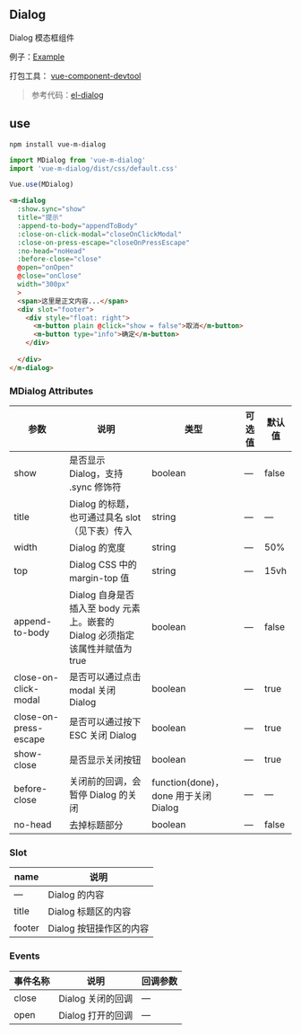 
## Dialog

Dialog 模态框组件

例子：[Example](https://mengdu.github.io/m-dialog/example/index.html)

打包工具： [vue-component-devtool](https://github.com/mengdu/vue-component-devtool)

> 参考代码：[el-dialog](http://element.eleme.io/#/zh-CN/component/dialog)

## use


```ls
npm install vue-m-dialog
```

```js
import MDialog from 'vue-m-dialog'
import 'vue-m-dialog/dist/css/default.css'

Vue.use(MDialog)
```


```html
<m-dialog 
  :show.sync="show"
  title="提示"
  :append-to-body="appendToBody"
  :close-on-click-modal="closeOnClickModal"
  :close-on-press-escape="closeOnPressEscape"
  :no-head="noHead"
  :before-close="close"
  @open="onOpen"
  @close="onClose"
  width="300px"
  >
  <span>这里是正文内容...</span>
  <div slot="footer">
    <div style="float: right">
      <m-button plain @click="show = false">取消</m-button>
      <m-button type="info">确定</m-button>
    </div>
    
  </div>
</m-dialog>
```


### MDialog Attributes

| 参数      | 说明          | 类型      | 可选值                           | 默认值  |
|---------- |-------------- |---------- |--------------------------------  |-------- |
| show      | 是否显示 Dialog，支持 .sync 修饰符 | boolean | — | false |
| title     | Dialog 的标题，也可通过具名 slot （见下表）传入 | string    | — | — |
| width     | Dialog 的宽度 | string    | — | 50% |
| top       | Dialog CSS 中的 margin-top 值 | string | — | 15vh |
| append-to-body     | Dialog 自身是否插入至 body 元素上。嵌套的 Dialog 必须指定该属性并赋值为 true   | boolean   | — | false |
| close-on-click-modal | 是否可以通过点击 modal 关闭 Dialog | boolean    | — | true |
| close-on-press-escape | 是否可以通过按下 ESC 关闭 Dialog | boolean    | — | true |
| show-close | 是否显示关闭按钮 | boolean    | — | true |
| before-close | 关闭前的回调，会暂停 Dialog 的关闭 | function(done)，done 用于关闭 Dialog | — | — |
| no-head | 去掉标题部分 | boolean | — | false |

### Slot

| name | 说明 |
|------|--------|
| — | Dialog 的内容 |
| title | Dialog 标题区的内容 |
| footer | Dialog 按钮操作区的内容 |

### Events

| 事件名称      | 说明    | 回调参数      |
|---------- |-------- |---------- |
| close  | Dialog 关闭的回调 | — |
| open  | Dialog 打开的回调 | — |
